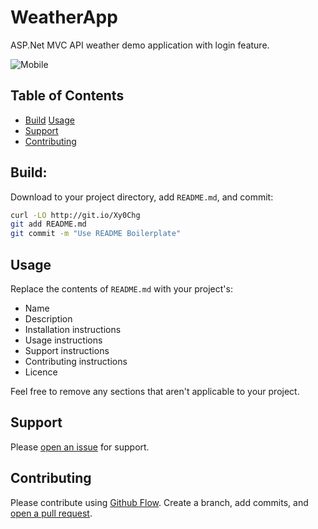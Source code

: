 # WeatherApp

ASP.Net MVC API weather demo application with login feature.  

![Mobile](https://user-images.githubusercontent.com/91929228/176971890-dca0c574-2519-481b-875a-5603ce555233.gif)



## Table of Contents

- [Build](#build)  [Usage](#usage)
- [Support](#support)
- [Contributing](#contributing)

## Build:

Download to your project directory, add `README.md`, and commit:

```sh
curl -LO http://git.io/Xy0Chg
git add README.md
git commit -m "Use README Boilerplate"
```

## Usage

Replace the contents of `README.md` with your project's:

- Name
- Description
- Installation instructions
- Usage instructions
- Support instructions
- Contributing instructions
- Licence

Feel free to remove any sections that aren't applicable to your project.

## Support

Please [open an issue](https://github.com/fraction/readme-boilerplate/issues/new) for support.

## Contributing

Please contribute using [Github Flow](https://guides.github.com/introduction/flow/). Create a branch, add commits, and [open a pull request](https://github.com/fraction/readme-boilerplate/compare/).
